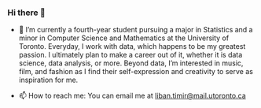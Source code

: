 ### Hi there 👋

- 🌱 I’m currently a fourth-year student pursuing a major in Statistics and a minor in Computer Science and Mathematics at the University of Toronto. Everyday, I work with data, which happens to be my greatest passion. I ultimately plan to make a career out of it, whether it is data science, data analysis, or more. Beyond data, I’m interested in music, film, and fashion as I find their self-expression and creativity to serve as inspiration for me.

- 📫 How to reach me: You can email me at liban.timir@mail.utoronto.ca
